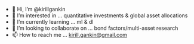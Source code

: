 - 👋 Hi, I’m @kirillgankin
- 👀 I’m interested in ... quantitative investments & global asset allocations
- 🌱 I’m currently learning ... ml & dl
- 💞️ I’m looking to collaborate on ... bond factors/multi-asset research
- 📫 How to reach me ... kirill.gankin@gmail.com

<!---
kirillgankin/kirillgankin is a ✨ special ✨ repository because its `README.md` (this file) appears on your GitHub profile.
You can click the Preview link to take a look at your changes.
--->
